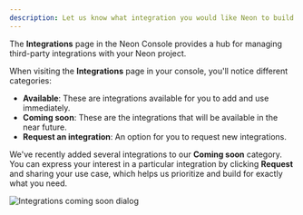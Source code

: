 ```yaml
---
description: Let us know what integration you would like Neon to build next
---
```


The **Integrations** page in the Neon Console provides a hub for managing third-party integrations with your Neon project.

When visiting the **Integrations** page in your console, you'll notice different categories:

- **Available**: These are integrations available for you to add and use immediately.
- **Coming soon**: These are the integrations that will be available in the near future.
- **Request an integration**: An option for you to request new integrations.

We've recently added several integrations to our **Coming soon** category. You can express your interest in a particular integration by clicking **Request** and sharing your use case, which helps us prioritize and build for exactly what you need.

![Integrations coming soon dialog](/docs/relnotes/integrations_coming_soon.png)
